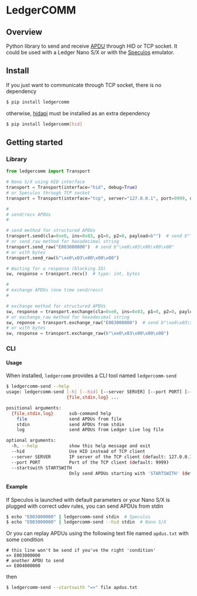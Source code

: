 # LedgerCOMM

## Overview

Python library to send and receive [APDU](https://en.wikipedia.org/wiki/Smart_card_application_protocol_data_unit) through HID or TCP socket.
It could be used with a Ledger Nano S/X or with the [Speculos](https://github.com/LedgerHQ/speculos) emulator.

## Install

If you just want to communicate through TCP socket, there is no dependency

```bash
$ pip install ledgercomm
```

otherwise, [hidapi](https://github.com/trezor/cython-hidapi) must be installed as an extra dependency

```bash
$ pip install ledgercomm[hid]
```

## Getting started

### Library

```python
from ledgercomm import Transport

# Nano S/X using HID interface
transport = Transport(interface="hid", debug=True)
# or Speculos through TCP socket
transport = Transport(interface="tcp", server="127.0.0.1", port=9999, debug=True)

#
# send/recv APDUs
#

# send method for structured APDUs
transport.send(cla=0xe0, ins=0x03, p1=0, p2=0, payload=b"")  # send b"\xe0\x03\x00\x00\x00"
# or send_raw method for hexadecimal string
transport.send_raw("E003000000")  # send b"\xe0\x03\x00\x00\x00"
# or with bytes
transport.send_raw(b"\xe0\x03\x00\x00\x00")

# Waiting for a response (blocking IO)
sw, response = transport.recv()  # type: int, bytes

#
# exchange APDUs (one time send/recv)
#

# exchange method for structured APDUs
sw, response = transport.exchange(cla=0xe0, ins=0x03, p1=0, p2=0, payload=b"")  # send b"\xe0\x03\x00\x00\x00"
# or exchange_raw method for hexadecimal string
sw, reponse = transport.exchange_raw("E003000000")  # send b"\xe0\x03\x00\x00\x00"
# or with bytes
sw, response = transport.exchange_raw(b"\xe0\x03\x00\x00\x00")

```

### CLI

#### Usage

When installed, `ledgercomm` provides a CLI tool named `ledgercomm-send`

```bash
$ ledgercomm-send --help
usage: ledgercomm-send [-h] [--hid] [--server SERVER] [--port PORT] [--startswith STARTSWITH]
                       {file,stdin,log} ...

positional arguments:
  {file,stdin,log}      sub-command help
    file                send APDUs from file
    stdin               send APDUs from stdin
    log                 send APDUs from Ledger Live log file

optional arguments:
  -h, --help            show this help message and exit
  --hid                 Use HID instead of TCP client
  --server SERVER       IP server of the TCP client (default: 127.0.0.1)
  --port PORT           Port of the TCP client (default: 9999)
  --startswith STARTSWITH
                        Only send APDUs starting with 'STARTSWITH' (default: None)
```

#### Example

If Speculos is launched with default parameters or your Nano S/X is plugged with correct udev rules, you can send APDUs from stdin

```bash
$ echo "E003000000" | ledgercomm-send stdin  # Speculos
$ echo "E003000000" | ledgercomm-send --hid stdin  # Nano S/X
```

Or you can replay APDUs using the following text file named `apdus.txt` with some condition

```text
# this line won't be send if you've the right 'condition'
=> E003000000
# another APDU to send
=> E004000000
```

then

```bash
$ ledgercomm-send --startswith "=>" file apdus.txt
```
